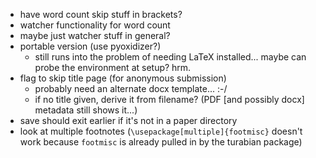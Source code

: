 * have word count skip stuff in brackets?
* watcher functionality for word count
* maybe just watcher stuff in general? 
* portable version (use pyoxidizer?)
  * still runs into the problem of needing LaTeX installed... maybe can probe the environment at setup? hrm. 
* flag to skip title page (for anonymous submission)
  * probably need an alternate docx template... :-/
  * if no title given, derive it from filename? (PDF [and possibly docx] metadata still shows it...)
* save should exit earlier if it's not in a paper directory
* look at multiple footnotes (`\usepackage[multiple]{footmisc}` doesn't work because `footmisc` is already pulled in by the turabian package)
